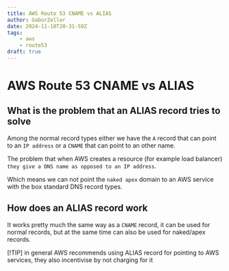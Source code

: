 ```yaml
---
title: AWS Route 53 CNAME vs ALIAS
author: GaborZeller
date: 2024-11-10T20-31-59Z
tags:
	- aws
	- route53
draft: true
---
```


# AWS Route 53 CNAME vs ALIAS

## What is the problem that an ALIAS record tries to solve

Among the normal record types either we have the `A` record that can point to an `IP address` or a `CNAME` that can point to an other name.

The problem that when AWS creates a resource (for example load balancer) `they give a DNS name as opposed to an IP address`.

Which means we can not point the `naked apex` domain to an AWS service with the box standard DNS record types.

## How does an ALIAS record work

It works pretty much the same way as a `CNAME` record, it can be used for normal records, but at the same time can also be used for naked/apex records.

[!TIP] in general AWS recommends using ALIAS record for pointing to AWS services, they also incentivise by not charging for it
